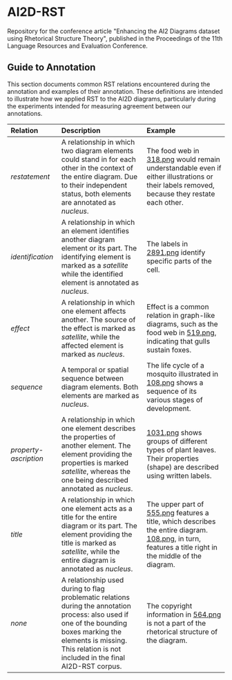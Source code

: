 # AI2D-RST
Repository for the conference article "Enhancing the AI2 Diagrams dataset using Rhetorical Structure Theory", published in the Proceedings of the 11th Language Resources and Evaluation Conference.

## Guide to Annotation

This section documents common RST relations encountered during the annotation and examples of their annotation. These definitions are intended to illustrate how we applied RST to the AI2D diagrams, particularly during the experiments intended for measuring agreement between our annotations.

| Relation              | Description   | Example  |
| :-------------------- |:------------- | :--------|
| *restatement*         | A relationship in which two diagram elements could stand in for each other in the context of the entire diagram. Due to their independent status, both elements are annotated as *nucleus*. | The food web in [318.png](docs/restatement-318.png) would remain understandable even if either illustrations or their labels removed, because they restate each other. |
| *identification*      | A relationship in which an element identifies another diagram element or its part. The identifying element is marked as a *satellite* while the identified element is annotated as *nucleus*. | The labels in [2891.png](docs/identification-2891.png) identify specific parts of the cell. |
| *effect*              | A relationship in which one element affects another. The source of the effect is marked as *satellite*, while the affected element is marked as *nucleus*. | Effect is a common relation in graph-like diagrams, such as the food web in [519.png](docs/effect-519.png), indicating that gulls sustain foxes. |
| *sequence*            | A temporal or spatial sequence between diagram elements. Both elements are marked as *nucleus*. | The life cycle of a mosquito illustrated in [108.png](docs/sequence-108.png) shows a sequence of its various stages of development. | 
| *property-ascription* | A relationship in which one element describes the properties of another element. The element providing the properties is marked *satellite*, whereas the one being described annotated as *nucleus*. | [1031.png](docs/property-1031.png) shows groups of different types of plant leaves. Their properties (shape) are described using written labels. |
| *title*               | A relationship in which one element acts as a title for the entire diagram or its part. The element providing the title is marked as *satellite*, while the entire diagram is annotated as *nucleus*. | The upper part of [555.png](docs/title-555.png) features a title, which describes the entire diagram. [108.png](docs/sequence-108.png), in turn, features a title right in the middle of the diagram. |
| *none*                | A relationship used during to flag problematic relations during the annotation process: also used if one of the bounding boxes marking the elements is missing. This relation is not included in the final AI2D-RST corpus. | The copyright information in [564.png](docs/none-564.png) is not a part of the rhetorical structure of the diagram. |


